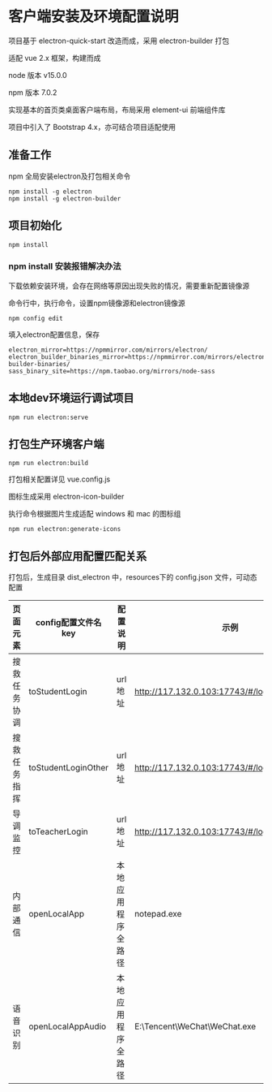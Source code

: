# 客户端安装及环境配置说明

项目基于 electron-quick-start 改造而成，采用 electron-builder 打包

适配 vue 2.x 框架，构建而成

node 版本 v15.0.0

npm 版本 7.0.2

实现基本的首页类桌面客户端布局，布局采用 element-ui 前端组件库

项目中引入了 Bootstrap 4.x，亦可结合项目适配使用


## 准备工作


npm 全局安装electron及打包相关命令


```
npm install -g electron
npm install -g electron-builder
```


## 项目初始化


```
npm install
```


### npm install 安装报错解决办法


下载依赖安装环境，会存在网络等原因出现失败的情况，需要重新配置镜像源

命令行中，执行命令，设置npm镜像源和electron镜像源

```
npm config edit
```

填入electron配置信息，保存

```
electron_mirror=https://npmmirror.com/mirrors/electron/
electron_builder_binaries_mirror=https://npmmirror.com/mirrors/electron-builder-binaries/
sass_binary_site=https://npm.taobao.org/mirrors/node-sass
```


## 本地dev环境运行调试项目


```
npm run electron:serve
```


## 打包生产环境客户端


```
npm run electron:build
```


打包相关配置详见 vue.config.js

图标生成采用 electron-icon-builder

执行命令根据图片生成适配 windows 和 mac 的图标组

```
npm run electron:generate-icons
```


## 打包后外部应用配置匹配关系


打包后，生成目录 dist_electron 中，resources下的 config.json 文件，可动态配置


| 页面元素     | config配置文件名key | 配置说明           | 示例                                           |
| ------------ | ------------------- | ------------------ | ---------------------------------------------- |
| 搜救任务协调 | toStudentLogin      | url地址            | http://117.132.0.103:17743/#/loginStudent      |
| 搜救任务指挥 | toStudentLoginOther | url地址            | http://117.132.0.103:17743/#/loginStudentOther |
| 导调监控     | toTeacherLogin      | url地址            | http://117.132.0.103:17743/#/loginTeacher      |
| 内部通信     | openLocalApp        | 本地应用程序全路径 | notepad.exe                                    |
| 语音识别     | openLocalAppAudio   | 本地应用程序全路径 | E:\\Tencent\\WeChat\\WeChat.exe                |


